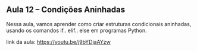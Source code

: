 ## Aula 12 – Condições Aninhadas
Nessa aula, vamos aprender como criar estruturas condicionais aninhadas, usando os comandos if.. elif.. else em programas Python.

link da aula: https://youtu.be/j9bYDjaAYzw
